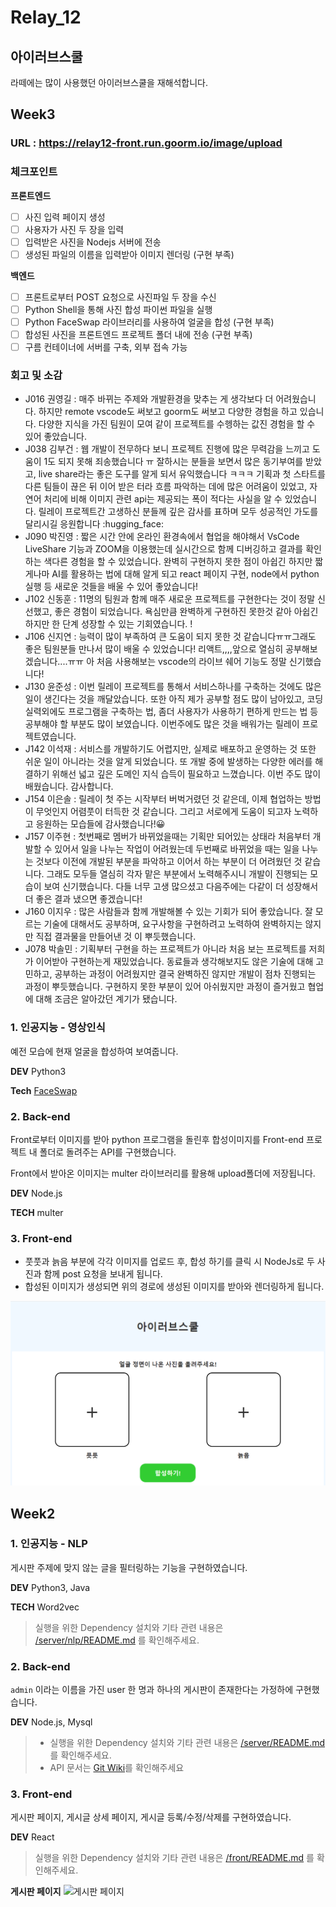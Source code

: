 # Relay_12

## 아이러브스쿨

라떼에는 많이 사용했던 아이러브스쿨을 재해석합니다.

## Week3

### URL : https://relay12-front.run.goorm.io/image/upload

### 체크포인트

**프론트엔드**

- [ ] 사진 입력 페이지 생성
- [ ] 사용자가 사진 두 장을 입력
- [ ] 입력받은 사진을 Nodejs 서버에 전송
- [ ] 생성된 파일의 이름을 입력받아 이미지 렌더링 (구현 부족)

**백엔드**

- [ ] 프론트로부터 POST 요청으로 사진파일 두 장을 수신
- [ ] Python Shell을 통해 사진 합성 파이썬 파일을 실행
- [ ] Python FaceSwap 라이브러리를 사용하여 얼굴을 합성 (구현 부족)
- [ ] 합성된 사진을 프론트엔드 프로젝트 폴더 내에 전송 (구현 부족)
- [ ] 구름 컨테이너에 서버를 구축, 외부 접속 가능

### 회고 및 소감

- J016 권영길 : 매주 바뀌는 주제와 개발환경을 맞추는 게 생각보다 더 어려웠습니다. 하지만 remote vscode도 써보고 goorm도 써보고 다양한 경험을 하고 있습니다. 다양한 지식을 가진 팀원이 모여 같이 프로젝트를 수헹하는 값진 경험을 할 수 있어 좋았습니다.
- J038 김부건 : 웹 개발이 전무하다 보니 프로젝트 진행에 많은 무력감을 느끼고 도움이 1도 되지 못해 죄송했습니다 ㅠ 잘하시는 분들을 보면서 많은 동기부여를 받았고, live share라는 좋은 도구를 알게 되서 유익했습니다 ㅋㅋㅋ 기획과 첫 스타트를 다른 팀들이 끊은 뒤 이어 받은 터라 흐름 파악하는 데에 많은 어려움이 있었고, 자연어 처리에 비해 이미지 관련 api는 제공되는 폭이 적다는 사실을 알 수 있었습니다. 릴레이 프로젝트간 고생하신 분들께 깊은 감사를 표하며 모두 성공적인 가도를 달리시길 응원합니다 :hugging_face:
- J090 박진영 : 짧은 시간 안에 온라인 환경속에서 협업을 해야해서 VsCode LiveShare 기능과 ZOOM을 이용했는데 실시간으로 함께 디버깅하고 결과를 확인하는 색다른 경험을 할 수 있었습니다. 완벽히 구현하지 못한 점이 아쉽긴 하지만 짧게나마 AI를 활용하는 법에 대해 알게 되고 react 페이지 구현, node에서 python 실행 등 새로운 것들을 배울 수 있어 좋았습니다!
- J102 신동훈 : 11명의 팀원과 함께 매주 새로운 프로젝트를 구현한다는 것이 정말 신선했고, 좋은 경험이 되었습니다. 욕심만큼 완벽하게 구현하진 못한것 같아 아쉽긴 하지만 한 단계 성장할 수 있는 기회였습니다. !
- J106 신지연 : 능력이 많이 부족하여 큰 도움이 되지 못한 것 같습니다ㅠㅠ그래도 좋은 팀원분들 만나서 많이 배울 수 있었습니다! 리액트,,,,앞으로 열심히 공부해보겠습니다....ㅠㅠ 아 처음 사용해보는 vscode의 라이브 쉐어 기능도 정말 신기했습니다!
- J130 윤준성 : 이번 릴레이 프로젝트를 통해서 서비스하나를 구축하는 것에도 많은 일이 생긴다는 것을 깨달았습니다. 또한 아직 제가 공부할 점도 많이 남아있고, 코딩 실력외에도 프로그램을 구축하는 법, 좀더 사용자가 사용하기 편하게 만드는 법 등 공부해야 할 부분도 많이 보였습니다. 이번주에도 많은 것을 배워가는 릴레이 프로젝트였습니다.
- J142 이석재 : 서비스를 개발하기도 어렵지만, 실제로 배포하고 운영하는 것 또한 쉬운 일이 아니라는 것을 알게 되었습니다. 또 개발 중에 발생하는 다양한 에러를 해결하기 위해선 넓고 깊은 도메인 지식 습득이 필요하고 느꼈습니다. 이번 주도 많이 배웠습니다. 감사합니다.
- J154 이은솔 : 릴레이 첫 주는 시작부터 버벅거렸던 것 같은데, 이제 협업하는 방법이 무엇인지 어렴풋이 터득한 것 같습니다. 그리고 서로에게 도움이 되고자 노력하고 응원하는 모습들에 감사했습니다!:grinning:
- J157 이주현 : 첫번째로 멤버가 바뀌었을때는 기획만 되어있는 상태라 처음부터 개발할 수 있어서 일을 나누는 작업이 어려웠는데 두번째로 바뀌었을 때는 일을 나누는 것보다 이전에 개발된 부분을 파악하고 이어서 하는 부분이 더 어려웠던 것 같습니다. 그래도 모두들 열심히 각자 맡은 부분에서 노력해주시니 개발이 진행되는 모습이 보여 신기했습니다. 다들 너무 고생 많으셨고 다음주에는 다같이 더 성장해서 더 좋은 결과 냈으면 좋겠습니다!
- J160 이지우 : 많은 사람들과 함께 개발해볼 수 있는 기회가 되어 좋았습니다. 잘 모르는 기술에 대해서도 공부하며, 요구사항을 구현하려고 노력하여 완벽하지는 않지만 직접 결과물을 만들어낸 것 이 뿌듯했습니다.
- J078 박솔민 : 기획부터 구현을 하는 프로젝트가 아니라 처음 보는 프로젝트를 저희가 이어받아 구현하는게 재밌었습니다. 동료들과 생각해보지도 않은 기술에 대해 고민하고, 공부하는 과정이 어려웠지만 결국 완벽하진 않지만 개발이 점차 진행되는 과정이 뿌듯했습니다. 구현하지 못한 부분이 있어 아쉬웠지만 과정이 즐거웠고 협업에 대해 조금은 알아갔던 계기가 됐습니다.

### 1. 인공지능 - 영상인식

예전 모습에 현재 얼굴을 합성하여 보여줍니다.

**DEV** Python3

**Tech** [FaceSwap](https://github.com/wuhuikai/FaceSwap)

### 2. Back-end

Front로부터 이미지를 받아 python 프로그램을 돌린후 합성이미지를 Front-end 프로젝트 내 폴더로 돌려주는 API를 구현했습니다.

Front에서 받아온 이미지는 multer 라이브러리를 활용해 upload폴더에 저장됩니다.

**DEV** Node.js

**TECH** multer

### 3. Front-end

- 풋풋과 늙음 부분에 각각 이미지를 업로드 후, 합성 하기를 클릭 시 NodeJs로 두 사진과 함께 post 요청을 보내게 됩니다.
- 합성된 이미지가 생성되면 위의 경로에 생성된 이미지를 받아와 렌더링하게 됩니다.

![이미지 업로드 페이지](./image/week3-front.png)

## Week2

### 1. 인공지능 - NLP

게시판 주제에 맞지 않는 글을 필터링하는 기능을 구현하였습니다.

**DEV** Python3, Java

**TECH** Word2vec

> 실행을 위한 Dependency 설치와 기타 관련 내용은 [/server/nlp/README.md](./server/nlp/README.md) 를 확인해주세요.

### 2. Back-end

`admin` 이라는 이름을 가진 user 한 명과 하나의 게시판이 존재한다는 가정하에 구현했습니다.

**DEV** Node.js, Mysql

> - 실행을 위한 Dependency 설치와 기타 관련 내용은 [/server/README.md](./server/README.md) 를 확인해주세요.
> - API 문서는 [Git Wiki](<(https://github.com/boostcamp-2020/relay_12/wiki)>)를 확인해주세요

### 3. Front-end

게시판 페이지, 게시글 상세 페이지, 게시글 등록/수정/삭제를 구현하였습니다.

**DEV** React

> 실행을 위한 Dependency 설치와 기타 관련 내용은 [/front/README.md](./front/README.md) 를 확인해주세요.

**게시판 페이지**
![게시판 페이지](./image/main.png)

